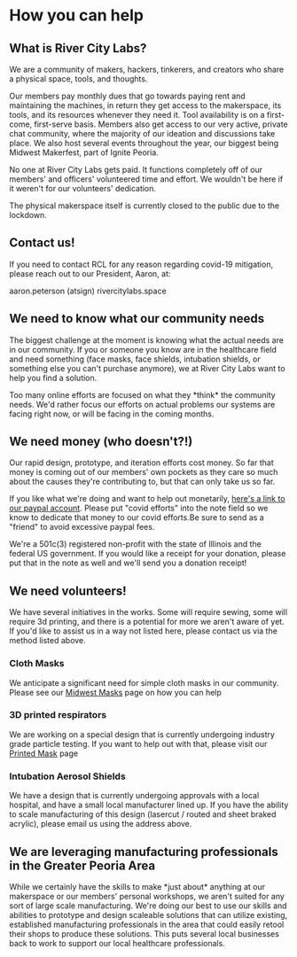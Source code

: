 # How you can help

## What is River City Labs?

We are a community of makers, hackers, tinkerers, and creators who share a physical space, tools, and thoughts.

Our members pay monthly dues that go towards paying rent and maintaining the machines, in return they get access to the makerspace, its tools, and its resources whenever they need it. Tool availability is on a first-come, first-serve basis. Members also get access to our very active, private chat community, where the majority of our ideation and discussions take place. We also host several events throughout the year, our biggest being Midwest Makerfest, part of Ignite Peoria.

No one at River City Labs gets paid. It functions completely off of our members' and officers' volunteered time and effort. We wouldn't be here if it weren't for our volunteers' dedication.

The physical makerspace itself is currently closed to the public due to the lockdown.

## Contact us!

If you need to contact RCL for any reason regarding covid-19 mitigation, please reach out to our President, Aaron, at:

aaron.peterson \(atsign\) rivercitylabs.space

## We need to know what our community needs

The biggest challenge at the moment is knowing what the actual needs are in our community. If you or someone you know are in the healthcare field and need something \(face masks, face shields, intubation shields, or something else you can't purchase anymore\), we at River City Labs want to help you find a solution.

Too many online efforts are focused on what they \*think\* the community needs. We'd rather focus our efforts on actual problems our systems are facing right now, or will be facing in the coming months.

## We need money \(who doesn't?!\)

Our rapid design, prototype, and iteration efforts cost money. So far that money is coming out of our members' own pockets as they care so much about the causes they're contributing to, but that can only take us so far.

If you like what we're doing and want to help out monetarily, [here's a link to our paypal account](https://www.paypal.com/cgi-bin/webscr?cmd=_s-xclick&hosted_button_id=RGVSQCSW872VL&source=url). Please put "covid efforts" into the note field so we know to dedicate that money to our covid efforts.Be sure to send as a "friend" to avoid excessive paypal fees.

We're a 501c\(3\) registered non-profit with the state of Illinois and the federal US government. If you would like a receipt for your donation, please put that in the note as well and we'll send you a donation receipt!





## We need volunteers!

We have several initiatives in the works. Some will require sewing, some will require 3d printing, and there is a potential for more we aren't aware of yet. If you'd like to assist us in a way not listed here, please contact us via the method listed above.

### Cloth Masks

We anticipate a significant need for simple cloth masks in our community. Please see our [Midwest Masks](midwest-mask.md) page on how you can help

### 3D printed respirators

We are working on a special design that is currently undergoing industry grade particle testing. If you want to help out with that, please visit our [Printed Mask](3d-printed-masks.md) page

### Intubation Aerosol Shields

We have a design that is currently undergoing approvals with a local hospital, and have a small local manufacturer lined up. If you have the ability to scale manufacturing of this design \(lasercut / routed and sheet braked acrylic\), please email us using the address above.

## We are leveraging manufacturing professionals in the Greater Peoria Area

While we certainly have the skills to make \*just about\* anything at our makerspace or our members' personal workshops, we aren't suited for any sort of large scale manufacturing. We're doing our best to use our skills and abilities to prototype and design scaleable solutions that can utilize existing, established manufacturing professionals in the area that could easily retool their shops to produce these solutions. This puts several local businesses back to work to support our local healthcare professionals.



